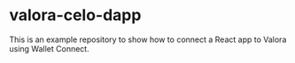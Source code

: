 # valora-celo-dapp
This is an example repository to show how to connect a React app to Valora using Wallet Connect.
